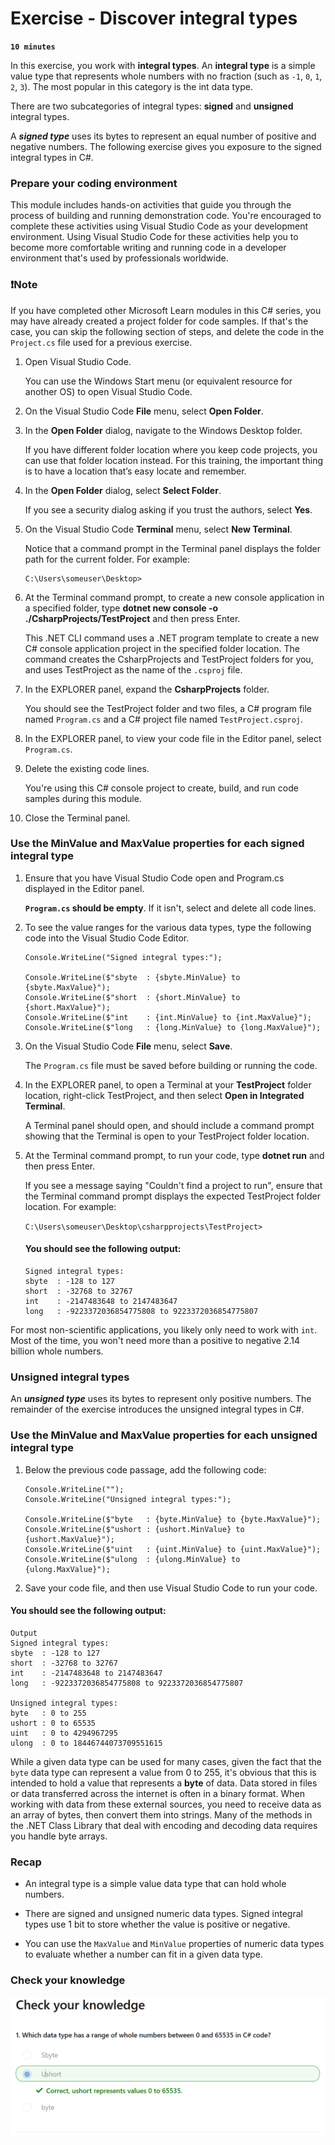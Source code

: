 # Exercise - Discover integral types

**`10 minutes`**


In this exercise, you work with **integral types**. An **integral type** is a simple value type that represents whole numbers with no fraction (such as `-1`, `0`, `1`, `2`, `3`). The most popular in this category is the int data type.

There are two subcategories of integral types: **signed** and **unsigned** integral types.

A ***signed type*** uses its bytes to represent an equal number of positive and negative numbers. The following exercise gives you exposure to the signed integral types in C#.

### Prepare your coding environment

This module includes hands-on activities that guide you through the process of building and running demonstration code. You're encouraged to complete these activities using Visual Studio Code as your development environment. Using Visual Studio Code for these activities help you to become more comfortable writing and running code in a developer environment that's used by professionals worldwide.

### ❗Note

If you have completed other Microsoft Learn modules in this C# series, you may have already created a project folder for code samples. If that's the case, you can skip the following section of steps, and delete the code in the `Project.cs` file used for a previous exercise.


1. Open Visual Studio Code.

    You can use the Windows Start menu (or equivalent resource for another OS) to open Visual Studio Code.

2. On the Visual Studio Code **File** menu, select **Open Folder**.

3. In the **Open Folder** dialog, navigate to the Windows Desktop folder.

    If you have different folder location where you keep code projects, you can use that folder location instead. For this training, the important thing is to have a location that’s easy locate and remember.

4. In the **Open Folder** dialog, select **Select Folder**.

    If you see a security dialog asking if you trust the authors, select **Yes**.

5. On the Visual Studio Code **Terminal** menu, select **New Terminal**.

    Notice that a command prompt in the Terminal panel displays the folder path for the current folder. For example:

    ```
    C:\Users\someuser\Desktop>
    ```

6. At the Terminal command prompt, to create a new console application in a specified folder, type **dotnet new console -o ./CsharpProjects/TestProject** and then press Enter.

    This .NET CLI command uses a .NET program template to create a new C# console application project in the specified folder location. The command creates the CsharpProjects and TestProject folders for you, and uses TestProject as the name of the `.csproj` file.

7. In the EXPLORER panel, expand the **CsharpProjects** folder.

    You should see the TestProject folder and two files, a C# program file named `Program.cs` and a C# project file named `TestProject.csproj`.

8. In the EXPLORER panel, to view your code file in the Editor panel, select `Program.cs`.

9. Delete the existing code lines.

    You're using this C# console project to create, build, and run code samples during this module.

10. Close the Terminal panel.

### Use the MinValue and MaxValue properties for each signed integral type

1. Ensure that you have Visual Studio Code open and Program.cs displayed in the Editor panel.

    **`Program.cs` should be empty**. If it isn't, select and delete all code lines.

2. To see the value ranges for the various data types, type the following code into the Visual Studio Code Editor.

    ```
    Console.WriteLine("Signed integral types:");

    Console.WriteLine($"sbyte  : {sbyte.MinValue} to {sbyte.MaxValue}");
    Console.WriteLine($"short  : {short.MinValue} to {short.MaxValue}");
    Console.WriteLine($"int    : {int.MinValue} to {int.MaxValue}");
    Console.WriteLine($"long   : {long.MinValue} to {long.MaxValue}");
    ```

3. On the Visual Studio Code **File** menu, select **Save**.

    The `Program.cs` file must be saved before building or running the code.

4. In the EXPLORER panel, to open a Terminal at your **TestProject** folder location, right-click TestProject, and then select **Open in Integrated Terminal**.

    A Terminal panel should open, and should include a command prompt showing that the Terminal is open to your TestProject folder location.

5. At the Terminal command prompt, to run your code, type **dotnet run** and then press Enter.

    If you see a message saying "Couldn't find a project to run", ensure that the Terminal command prompt displays the expected TestProject folder location. For example:

    `C:\Users\someuser\Desktop\csharpprojects\TestProject>`

    #### You should see the following output:

    ```
    Signed integral types:
    sbyte  : -128 to 127
    short  : -32768 to 32767
    int    : -2147483648 to 2147483647
    long   : -9223372036854775808 to 9223372036854775807
    ```

For most non-scientific applications, you likely only need to work with `int`. Most of the time, you won't need more than a positive to negative 2.14 billion whole numbers.

### Unsigned integral types

An ***unsigned type*** uses its bytes to represent only positive numbers. The remainder of the exercise introduces the unsigned integral types in C#.


### Use the MinValue and MaxValue properties for each unsigned integral type

1. Below the previous code passage, add the following code:

    ```
    Console.WriteLine("");
    Console.WriteLine("Unsigned integral types:");

    Console.WriteLine($"byte   : {byte.MinValue} to {byte.MaxValue}");
    Console.WriteLine($"ushort : {ushort.MinValue} to {ushort.MaxValue}");
    Console.WriteLine($"uint   : {uint.MinValue} to {uint.MaxValue}");
    Console.WriteLine($"ulong  : {ulong.MinValue} to {ulong.MaxValue}");
    ```

2. Save your code file, and then use Visual Studio Code to run your code.

#### You should see the following output:

```
Output
Signed integral types:
sbyte  : -128 to 127
short  : -32768 to 32767
int    : -2147483648 to 2147483647
long   : -9223372036854775808 to 9223372036854775807

Unsigned integral types:
byte   : 0 to 255
ushort : 0 to 65535
uint   : 0 to 4294967295
ulong  : 0 to 18446744073709551615
```

While a given data type can be used for many cases, given the fact that the `byte` data type can represent a value from 0 to 255, it's obvious that this is intended to hold a value that represents a **byte** of data. Data stored in files or data transferred across the internet is often in a binary format. When working with data from these external sources, you need to receive data as an array of bytes, then convert them into strings. Many of the methods in the .NET Class Library that deal with encoding and decoding data requires you handle byte arrays.

### Recap


- An integral type is a simple value data type that can hold whole numbers.

- There are signed and unsigned numeric data types. Signed integral types use 1 bit to store whether the value is positive or negative.

- You can use the `MaxValue` and `MinValue` properties of numeric data types to evaluate whether a number can fit in a given data type.


### Check your knowledge

![alt text](image.png)

